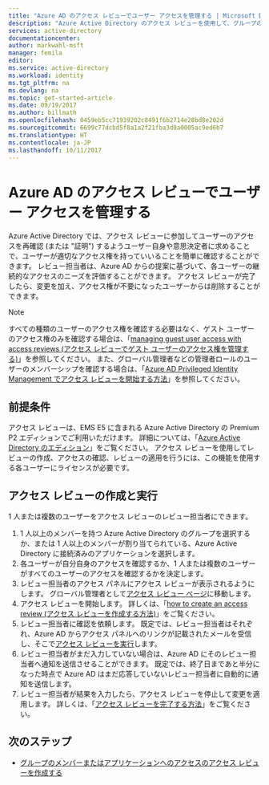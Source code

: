 ```yaml
---
title: "Azure AD のアクセス レビューでユーザー アクセスを管理する | Microsoft Docs"
description: "Azure Active Directory のアクセス レビューを使用して、グループのメンバーシップやアプリケーションへの割り当てとしてのユーザー アクセスを管理する方法について説明します。"
services: active-directory
documentationcenter: 
author: markwahl-msft
manager: femila
editor: 
ms.service: active-directory
ms.workload: identity
ms.tgt_pltfrm: na
ms.devlang: na
ms.topic: get-started-article
ms.date: 09/19/2017
ms.author: billmath
ms.openlocfilehash: 0459eb5cc71939202c8491f6b2714e28bd8e202d
ms.sourcegitcommit: 6699c77dcbd5f8a1a2f21fba3d0a0005ac9ed6b7
ms.translationtype: HT
ms.contentlocale: ja-JP
ms.lasthandoff: 10/11/2017
---
```

# <a name="manage-user-access-with-azure-ad-access-reviews"></a>Azure AD のアクセス レビューでユーザー アクセスを管理する

Azure Active Directory では、アクセス レビューに参加してユーザーのアクセスを再確認 (または "証明") するようユーザー自身や意思決定者に求めることで、ユーザーが適切なアクセス権を持っていいることを簡単に確認することができます。  レビュー担当者は、Azure AD からの提案に基づいて、各ユーザーの継続的なアクセスのニーズを評価することができます。 アクセス レビューが完了したら、変更を加え、アクセス権が不要になったユーザーからは削除することができます。

> [!NOTE]
> すべての種類のユーザーのアクセス権を確認する必要はなく、ゲスト ユーザーのアクセス権のみを確認する場合は、「[managing guest user access with access reviews (アクセス レビューでゲスト ユーザーのアクセス権を管理する)](active-directory-azure-ad-controls-manage-guest-access-with-access-reviews.md)」を参照してください。  また、グローバル管理者などの管理者ロールのユーザーのメンバーシップを確認する場合は、「[Azure AD Privileged Identity Management でアクセス レビューを開始する方法](active-directory-privileged-identity-management-how-to-start-security-review.md)」を参照してください。 
>
>

## <a name="prerequisites"></a>前提条件 

アクセス レビューは、EMS E5 に含まれる Azure Active Directory の Premium P2 エディションでご利用いただけます。 詳細については、「[Azure Active Directory のエディション](active-directory-editions.md)」をご覧ください。  アクセス レビューを使用してレビューの作成、アクセスの確認、レビューの適用を行うには、この機能を使用する各ユーザーにライセンスが必要です。


## <a name="creating-and-performing-an-access-review"></a>アクセス レビューの作成と実行

1 人または複数のユーザーをアクセス レビューのレビュー担当者にできます。  

1. 1 人以上のメンバーを持つ Azure Active Directory のグループを選択するか、または 1 人以上のメンバーが割り当てられている、Azure Active Directory に接続済みのアプリケーションを選択します。 
2. 各ユーザーが自分自身のアクセスを確認するか、1 人または複数のユーザーがすべてのユーザーのアクセスを確認するかを決定します。
3. レビュー担当者のアクセス パネルにアクセス レビューが表示されるようにします。  グローバル管理者として[アクセス レビュー ページ](https://portal.azure.com/#blade/Microsoft_AAD_ERM/DashboardBlade/)に移動します。 
4. アクセス レビューを開始します。 詳しくは、「[how to create an access review (アクセス レビューを作成する方法)](active-directory-azure-ad-controls-create-access-review.md)」をご覧ください。
5. レビュー担当者に確認を依頼します。 既定では、レビュー担当者はそれぞれ、Azure AD からアクセス パネルへのリンクが記載されたメールを受信し、そこで[アクセス レビューを実行](active-directory-azure-ad-controls-perform-access-review.md)します。
6. レビュー担当者がまだ入力していない場合は、Azure AD にそのレビュー担当者へ通知を送信させることができます。  既定では、終了日まであと半分になった時点で Azure AD はまだ応答していないレビュー担当者に自動的に通知を送信します。
7. レビュー担当者が結果を入力したら、アクセス レビューを停止して変更を適用します。 詳しくは、「[アクセス レビューを完了する方法](active-directory-azure-ad-controls-complete-access-review.md)」をご覧ください。


## <a name="next-steps"></a>次のステップ

- [グループのメンバーまたはアプリケーションへのアクセスのアクセス レビューを作成する](active-directory-azure-ad-controls-create-access-review.md)




